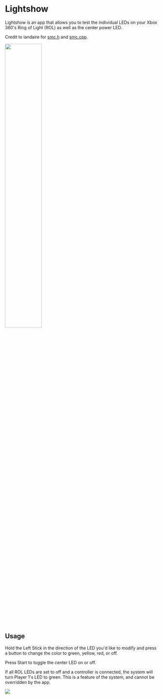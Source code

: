 # Lightshow
Lightshow is an app that allows you to test the individual LEDs on your Xbox 360's Ring of Light (ROL) as well as the center power LED.

Credit to landaire for [smc.h](https://github.com/landaire/LaunchCode/blob/master/LaunchCode/smc.h) and [smc.cpp](https://github.com/landaire/LaunchCode/blob/master/LaunchCode/smc.cpp).

<img src="https://consolemods.org/wiki/images/5/58/Lightshow_Picture.png" width="49%" height="auto">

## Usage

Hold the Left Stick in the direction of the LED you'd like to modify and press a button to change the color to green, yellow, red, or off.

Press Start to toggle the center LED on or off.

If all ROL LEDs are set to off and a controller is connected, the system will turn Player 1's LED to green. This is a feature of the system, and cannot be overridden by the app.

![](./Lightshow_Demo.gif)
